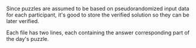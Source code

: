 Since puzzles are assumed to be based on pseudorandomized input data for each participant, it's good to store the verified solution so they can be later verified.

Each file has two lines, each containing the answer corresponding part of the day's puzzle.